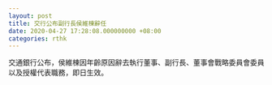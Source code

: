 ```yaml
---
layout: post
title: 交行公布副行長侯維棟辭任
date: 2020-04-27 17:28:08.000000000 +08:00
categories: rthk
---
```


交通銀行公布，侯維棟因年齡原因辭去執行董事、副行長、董事會戰略委員會委員以及授權代表職務，即日生效。
